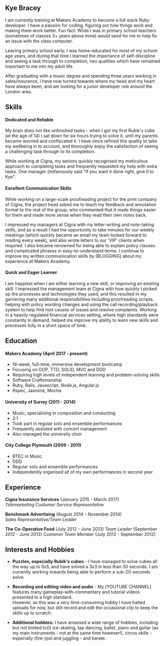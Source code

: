 ## Kye Bracey

I am currently training at Makers Academy to become a full stack Ruby developer.
I have a passion for coding, figuring out how things work and making them work better.
Fun fact: While I was in primary school teachers (sometimes of classes 3+ years above mine) would send for me to help fix an issue with the class computer.

Leaving primary school early, I was home-educated for most of my school-age years, and during that time I learned the importance of self-discipline and seeing a task through to completion, two qualities which have remained important to me into my adult life.

After graduating with a music degree and spending three years working in sales/insurance, I have now turned towards where my head and my heart have always been, and am looking for a junior developer role around the London area.

## Skills

#### Dedicated and Reliable

My brain does not like unfinished tasks - when I got my first Rubik's cube (at the age of 14) I sat down for six hours trying to solve it, until my parents became worried and confiscated it.
I have since refined this quality to take my wellbeing in to account, and thoroughly enjoy the satisfaction of seeing a challenging task through to its completion.

While working at Cigna, my seniors quickly recognised my meticulous approach to completing tasks and frequently requested my help with extra tasks.  One manager (in)famously said "If you want it done right, give it to Kye".

#### Excellent Communication Skills

While working on a large-scale proofreading project for the print company of Cigna, the project head asked me to teach my feedback and annotation format to the rest of the group, who commented that it made things easier for them and made more sense when they read their own notes back.

I impressed my managers at Cigna with my letter-writing and note-taking skills, and as a result I had the opportunity to take minutes for our weekly meetings (which quickly became an email my team looked forward to reading every week), and also wrote letters to our 'VIP' clients when required.  I also became renowned for being able to explain policy clauses and complicated phrases in easy-to-understand terms.  I continue to improve my written communication skills by [BLOGGING] about my experience at Makers Academy.

#### Quick and Eager Learner

I am happiest when I am either learning a new skill, or improving an existing skill.  I impressed the management team at Cigna with how quickly I picked up the processes and technologies they used, 
and this resulted in my garnering many additional responsibilities including proofreading scripts, helping with policy wording changes and using the call recording/playback system to help find root causes of issues
and resolve complaints.  Working in a heavily regulated financial services setting, where high standards were constantly in demand, helped me improve my ability to learn new skills and processes fully in a short space of time.

## Education

#### Makers Academy (April 2017 - present)

- 16-week, full-time, immersive development bootcamp
- Focusing on OOP, TTD, SOLID, MVC and DDD
- Requiring high levels of independent learning and problem-solving skills
- Software Craftsmanship
- Ruby, Rails, Javascript, Node.js, Angular.js
- Rspec, Jasmine, Mocha

#### University of Surrey (2011 - 2014)

- Music, specialising in composition and conducting
- 2:1
- Took part in regular solo and ensemble performances
- Frequently assisted with concert management
- Also managed the university choir

#### City College Plymouth (2009 - 2011)

- BTEC in Music
- DDD
- Regular solo and ensemble performances
- Independently organised all of my own performances in second year

## Experience

**Cigna Insurance Services** (January 2015 - March 2017)    
*Telemarketing Customer Service Representative*

**Benchmark Advertising** (August 2014 - November 2014)   
*Sales Representative/Team Leader*

**The Co-Operative Food** (July 2012 - June 2013)
*Team Leader* (September 2012 - June 2013)
*Customer Team Member* (July 2012 - September 2012)

## Interests and Hobbies

- **Puzzles, especially Rubik's cubes** - I have managed to solve cubes all the way up to 5x5,
and have solved a 3x3 in less than 30 seconds.  I am currently working towards being able to perform a sub-20-seconds solve.

- **Recording and editing video and audio** - My [YOUTUBE CHANNEL] features many gameplay-with-commentary and tutorial videos presented to a high standard.  
However, as this was a very time-consuming hobby I have halted uploads for now, but still record and edit the occasional clip to keep the skills up to scratch.

- **Additional hobbies:**
I have amassed a wide range of hobbies, including but not limited to(!) ice-skating, tap dancing, ballet, piano and guitar (as my main instruments - not at the same time however!), circus skills - especially (fire-)poi and juggling - and karate.